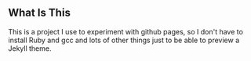 ## What Is This

This is a project I use to experiment with github pages, so I don't have to install Ruby and gcc and lots of other things just to be able to preview a Jekyll theme.
